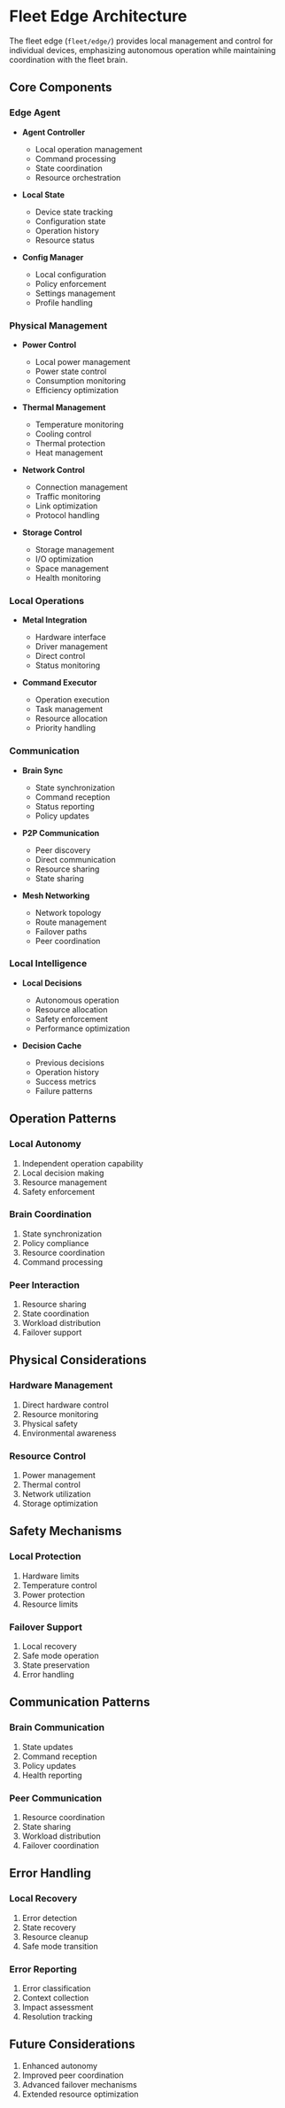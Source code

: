 # Fleet Edge Architecture

The fleet edge (`fleet/edge/`) provides local management and control for individual devices, emphasizing autonomous operation while maintaining coordination with the fleet brain.

## Core Components

### Edge Agent

- **Agent Controller**
  - Local operation management
  - Command processing
  - State coordination
  - Resource orchestration

- **Local State**
  - Device state tracking
  - Configuration state
  - Operation history
  - Resource status

- **Config Manager**
  - Local configuration
  - Policy enforcement
  - Settings management
  - Profile handling

### Physical Management

- **Power Control**
  - Local power management
  - Power state control
  - Consumption monitoring
  - Efficiency optimization

- **Thermal Management**
  - Temperature monitoring
  - Cooling control
  - Thermal protection
  - Heat management

- **Network Control**
  - Connection management
  - Traffic monitoring
  - Link optimization
  - Protocol handling

- **Storage Control**
  - Storage management
  - I/O optimization
  - Space management
  - Health monitoring

### Local Operations

- **Metal Integration**
  - Hardware interface
  - Driver management
  - Direct control
  - Status monitoring

- **Command Executor**
  - Operation execution
  - Task management
  - Resource allocation
  - Priority handling

### Communication

- **Brain Sync**
  - State synchronization
  - Command reception
  - Status reporting
  - Policy updates

- **P2P Communication**
  - Peer discovery
  - Direct communication
  - Resource sharing
  - State sharing

- **Mesh Networking**
  - Network topology
  - Route management
  - Failover paths
  - Peer coordination

### Local Intelligence

- **Local Decisions**
  - Autonomous operation
  - Resource allocation
  - Safety enforcement
  - Performance optimization

- **Decision Cache**
  - Previous decisions
  - Operation history
  - Success metrics
  - Failure patterns

## Operation Patterns

### Local Autonomy
1. Independent operation capability
2. Local decision making
3. Resource management
4. Safety enforcement

### Brain Coordination
1. State synchronization
2. Policy compliance
3. Resource coordination
4. Command processing

### Peer Interaction
1. Resource sharing
2. State coordination
3. Workload distribution
4. Failover support

## Physical Considerations

### Hardware Management
1. Direct hardware control
2. Resource monitoring
3. Physical safety
4. Environmental awareness

### Resource Control
1. Power management
2. Thermal control
3. Network utilization
4. Storage optimization

## Safety Mechanisms

### Local Protection
1. Hardware limits
2. Temperature control
3. Power protection
4. Resource limits

### Failover Support
1. Local recovery
2. Safe mode operation
3. State preservation
4. Error handling

## Communication Patterns

### Brain Communication
1. State updates
2. Command reception
3. Policy updates
4. Health reporting

### Peer Communication
1. Resource coordination
2. State sharing
3. Workload distribution
4. Failover coordination

## Error Handling

### Local Recovery
1. Error detection
2. State recovery
3. Resource cleanup
4. Safe mode transition

### Error Reporting
1. Error classification
2. Context collection
3. Impact assessment
4. Resolution tracking

## Future Considerations

1. Enhanced autonomy
2. Improved peer coordination
3. Advanced failover mechanisms
4. Extended resource optimization